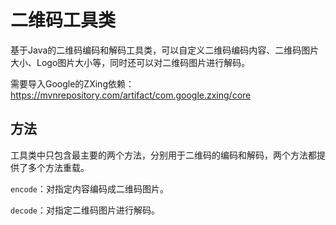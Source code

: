 # 二维码工具类

基于Java的二维码编码和解码工具类，可以自定义二维码编码内容、二维码图片大小、Logo图片大小等，同时还可以对二维码图片进行解码。

需要导入Google的ZXing依赖：https://mvnrepository.com/artifact/com.google.zxing/core

## 方法

工具类中只包含最主要的两个方法，分别用于二维码的编码和解码，两个方法都提供了多个方法重载。

`encode`：对指定内容编码成二维码图片。

`decode`：对指定二维码图片进行解码。

